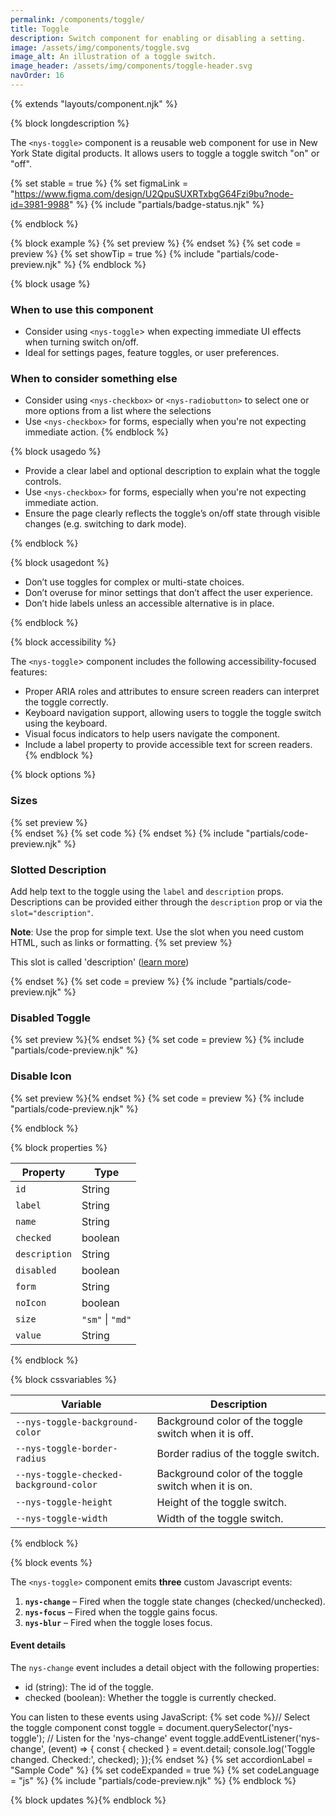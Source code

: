 ```yaml
---
permalink: /components/toggle/
title: Toggle
description: Switch component for enabling or disabling a setting.
image: /assets/img/components/toggle.svg
image_alt: An illustration of a toggle switch.
image_header: /assets/img/components/toggle-header.svg
navOrder: 16
---
```


{% extends "layouts/component.njk" %}

{% block longdescription %}

  The `<nys-toggle>` component is a reusable web component for use in New York State digital products. It allows users to toggle a toggle switch "on" or "off".

  {% set stable = true %}
  {% set figmaLink = "https://www.figma.com/design/U2QpuSUXRTxbgG64Fzi9bu?node-id=3981-9988" %}
  {% include "partials/badge-status.njk" %}

{% endblock %}

{% block example %}
  {% set preview %}<nys-toggle 
  label="Dark Mode"
  description="Enable dark mode for a more comfortable viewing experience."
  name="toggle-switch"
  value="access">
</nys-toggle>{% endset %}
  {% set code = preview %}
  {% set showTip = true %}
  {% include "partials/code-preview.njk" %}
{% endblock %}


{% block usage %}

### When to use this component
  - Consider using `<nys-toggle`> when expecting immediate UI effects when turning switch on/off.
  - Ideal for settings pages, feature toggles, or user preferences.
### When to consider something else
  - Consider using `<nys-checkbox>` or `<nys-radiobutton>` to select one or more options from a list where the selections
  - Use `<nys-checkbox>` for forms, especially when you're not expecting immediate action.
{% endblock %}

{% block usagedo %}

  - Provide a clear label and optional description to explain what the toggle controls.
  - Use `<nys-checkbox>` for forms, especially when you're not expecting immediate action.
  - Ensure the page clearly reflects the toggle’s on/off state through visible changes (e.g. switching to dark mode).

{% endblock %}

{% block usagedont %}

  - Don’t use toggles for complex or multi-state choices.
  - Don’t overuse for minor settings that don’t affect the user experience.
  - Don’t hide labels unless an accessible alternative is in place.

{% endblock %}

{% block accessibility %}

The `<nys-toggle`> component includes the following accessibility-focused features:

  - Proper ARIA roles and attributes to ensure screen readers can interpret the toggle correctly.
  - Keyboard navigation support, allowing users to toggle the toggle switch using the keyboard.
  - Visual focus indicators to help users navigate the component.
  - Include a label property to provide accessible text for screen readers.
{% endblock %}

{% block options %}

### Sizes
  {% set preview %}<nys-toggle size="sm" label='Small (size="sm")' name="toggle-switch" value="access"></nys-toggle><br>
<nys-toggle size="md" label='Medium (size="md")' name="toggle-switch" value="access"></nys-toggle>{% endset %}
  {% set code %}
  <nys-toggle size="sm" label='Small (size="sm")' name="toggle-switch" value="access"></nys-toggle>
<nys-toggle size="md" label='Medium (size="md")' name="toggle-switch" value="access"></nys-toggle>{% endset %}
  {% include "partials/code-preview.njk" %}

### Slotted Description
Add help text to the toggle using the `label` and `description` props.
Descriptions can be provided either through the `description` prop or via the `slot="description"`.

**Note**: Use the prop for simple text. Use the slot when you need custom HTML, such as links or formatting.
  {% set preview %}<nys-toggle label="Toggle Switch" name="toggle-switch" value="access">
  <p slot="description">This slot is called 'description' (<a href="https://www.ny.gov/" target="_blank">learn more</a>)</p>
</nys-toggle>{% endset %}
  {% set code = preview %}
  {% include "partials/code-preview.njk" %}

### Disabled Toggle
  {% set preview %}<nys-toggle label="Disabled Unchecked" name="toggle-switch" value="access" disabled></nys-toggle>{% endset %}
  {% set code = preview %}
  {% include "partials/code-preview.njk" %}

### Disable Icon
  {% set preview %}<nys-toggle noIcon label="No Icon on the toggle" name="toggle-switch" value="access"></nys-toggle>{% endset %}
  {% set code = preview %}
  {% include "partials/code-preview.njk" %}

{% endblock %}

{% block properties %}

| Property      | Type             |
|---------------|------------------|
| `id`          | String           |
| `label`       | String           |
| `name`        | String           |
| `checked`     | boolean          |
| `description` | String           |
| `disabled`    | boolean          |
| `form`        | String           |
| `noIcon`      | boolean          |
| `size`        | `"sm"` \| `"md"` |
| `value`       | String           |


{% endblock %}

{% block cssvariables %}

| Variable                                | Description                                           |
|-----------------------------------------|-------------------------------------------------------|
| `--nys-toggle-background-color`         | Background color of the toggle switch when it is off. |
| `--nys-toggle-border-radius`            | Border radius of the toggle switch.                   |
| `--nys-toggle-checked-background-color` | Background color of the toggle switch when it is on.  |
| `--nys-toggle-height`                   | Height of the toggle switch.                          |
| `--nys-toggle-width`                    | Width of the toggle switch.                           |

{% endblock %}

{% block events %}

The `<nys-toggle>` component emits **three** custom Javascript events:
1.  **`nys-change`** – Fired when the toggle state changes (checked/unchecked).
2.  **`nys-focus`** – Fired when the toggle gains focus.
3.  **`nys-blur`** – Fired when the toggle loses focus.

#### Event details
The `nys-change` event includes a detail object with the following properties:
  - id (string): The id of the toggle.
  - checked (boolean): Whether the toggle is currently checked.

You can listen to these events using JavaScript:
{% set code %}// Select the toggle component
const toggle = document.querySelector('nys-toggle');
// Listen for the 'nys-change' event
toggle.addEventListener('nys-change', (event) => {
    const { checked } = event.detail;
    console.log('Toggle changed. Checked:', checked);
});{% endset %}
{% set accordionLabel = "Sample Code" %}
{% set codeExpanded = true %}
{% set codeLanguage = "js" %}
{% include "partials/code-preview.njk" %}
{% endblock %}

{% block updates %}{% endblock %}
